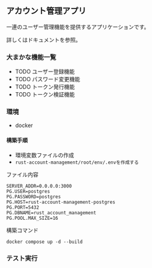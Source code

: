 ## アカウント管理アプリ
一連のユーザー管理機能を提供するアプリケーションです。

詳しくはドキュメントを参照。

### 大まかな機能一覧
- TODO ユーザー登録機能
- TODO パスワード変更機能
- TODO トークン発行機能
- TODO トークン検証機能

### 環境
- docker
#### 構築手順
- 環境変数ファイルの作成
- ```rust-account-management/root/env/.envを作成する```

ファイル内容
```
SERVER_ADDR=0.0.0.0:3000
PG.USER=postgres
PG.PASSWORD=postgres
PG.HOST=rust-account-management-postgres
PG.PORT=5432
PG.DBNAME=rust_account_management
PG.POOL.MAX_SIZE=16
```

構築コマンド
```
docker compose up -d --build
```

### テスト実行
```
```
